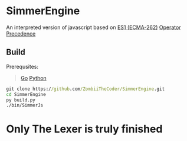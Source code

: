 # SimmerEngine

An interpreted version of javascript based on [ES1 (ECMA-262)](https://www.ecma-international.org/wp-content/uploads/ECMA-262_1st_edition_june_1997.pdf)
[Operator Precedence](https://developer.mozilla.org/en-US/docs/Web/JavaScript/Reference/Operators/Operator_precedence)

## Build
Prerequsites:
> [Go](go.dev)
> [Python](python.org)
```cmd
git clone https://github.com/ZombiiTheCoder/SimmerEngine.git
cd SimmerEngine
py build.py
./bin/SimmerJs
```
# Only The Lexer is truly finished